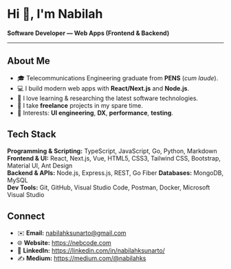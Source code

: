# Hi 👋, I'm Nabilah

**Software Developer — Web Apps (Frontend & Backend)**

---

## About Me
- 🎓 Telecommunications Engineering graduate from **PENS** (*cum laude*).
- 💻 I build modern web apps with **React/Next.js** and **Node.js**.
- 🧪 I love learning & researching the latest software technologies.
- 🧩 I take **freelance** projects in my spare time.
- 🔭 Interests: **UI engineering**, **DX**, **performance**, **testing**.

## Tech Stack
**Programming & Scripting:** TypeScript, JavaScript, Go, Python, Markdown  
**Frontend & UI:** React, Next.js, Vue, HTML5, CSS3, Tailwind CSS, Bootstrap, Material UI, Ant Design  
**Backend & APIs:** Node.js, Express.js, REST, Go Fiber
**Databases:** MongoDB, MySQL  
**Dev Tools:** Git, GitHub, Visual Studio Code, Postman, Docker, Microsoft Visual Studio

## Connect
- ✉️ **Email:** nabilahksunarto@gmail.com
- 🌐 **Website:** https://nebcode.com
- 💼 **LinkedIn:** https://linkedin.com/in/nabilahksunarto/
- ✍️ **Medium:** https://medium.com/@nabilahks
